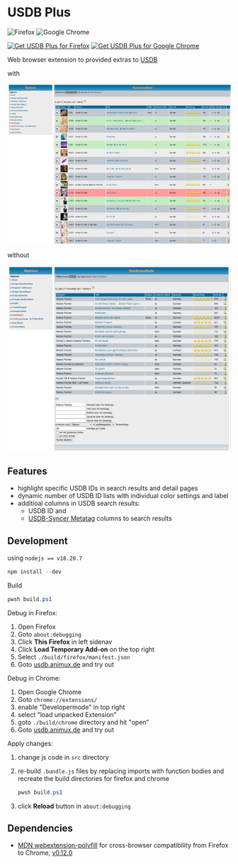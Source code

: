 # USDB Plus

![Firefox](https://img.shields.io/badge/Firefox-FF7139?logo=Firefox&logoColor=white)
![Google Chrome](https://img.shields.io/badge/Google%20Chrome-4285F4?logo=GoogleChrome&logoColor=white)

<a href="https://addons.mozilla.org/addon/usdb-plus/"><img src="https://blog.mozilla.org/addons/files/2015/11/get-the-addon.png" alt="Get USDB Plus for Firefox"></a>
<a href="https://chromewebstore.google.com/detail/usdb-plus/anamejngppfoelibaphlmbaofgcfgcnn
"><img src="https://developer.chrome.com/static/docs/webstore/branding/image/206x58-chrome-web-bcb82d15b2486.png?hl=de" alt="Get USDB Plus for Google Chrome"></a>

Web browser extension to provided extras to [USDB](https://usdb.animux.de)

with

![screenshot of a search result page with this Add-on enabled](./screenshots/search-result-on.png)

without

![screenshot of a search result page without this Add-on enabled](./screenshots/search-result-off.png)

## Features

- highlight specific USDB IDs in search results and detail pages
- dynamic number of USDB ID lists with individual color settings and label
- additioal columns in USDB search results:
  - USDB ID and
  - [USDB-Syncer Metatag](https://github.com/bohning/usdb_syncer/wiki/Meta-Tags) columns to search results

## Development

using `nodejs == v18.20.7`

``` powershell
npm install --dev
```

Build

``` powershell
pwsh build.ps1
```

Debug in Firefox:

1. Open Firefox
2. Goto `about:debugging`
3. Click __This Firefox__ in left sidenav
4. Click __Load Temporary Add-on__ on the top right
5. Select `./build/firefox/manifest.json`
6. Goto [usdb.animux.de](usdb.animux.de) and try out

Debug in Chrome:

1. Open Google Chrome
2. Goto `chrome://extensions/`
3. enable "Developermode" in top right
4. select "load unpacked Extension"
5. goto `./build/chrome` directory and hit "open"
6. Goto [usdb.animux.de](usdb.animux.de) and try out

Apply changes:

1. change js code in `src` directory
2. re-build `.bundle.js` files by replacing imports with function bodies and recreate the build directories for firefox and chrome

    ``` powershell
    pwsh build.ps1
    ```

3. click __Reload__ button in `about:debugging`

## Dependencies

- [MDN webextension-polyfill](https://github.com/mozilla/webextension-polyfill/) for cross-browser compatibility from Firefox to Chrome, [v0.12.0](https://unpkg.com/webextension-polyfill@0.12.0/dist/browser-polyfill.js)
